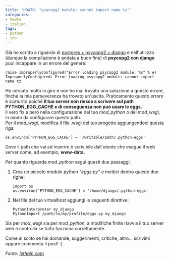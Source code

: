 ```yaml
---
title: 'HOWTO: "psycopg2 module: cannot import name tz"'
categories:
- howto
- italian
tags:
- python
- job
---
```

Già ho scritto a riguardo di [postgres + psycopg2 +
django]({{site.url}}/2009/09/04/howto-snow-leopard-django-postgresql-psycopg2/)
e nell'utilizzo (dunque la compilazione è andata a buon fine) di
**psycopg2 con django** puoi incappare in un errore del genere:

```
raise ImproperlyConfigured("Error loading psycopg2 module: %s" % e)      
ImproperlyConfigured: Error loading psycopg2 module: cannot import name tz
```

Ho cercato molto in giro e non ho mai trovato una soluzione a questo errore,
finché la mia perseveranza ha trovato un'uscita. Praticamente questo errore è
scaturito poiché **il tuo server non riesce a scrivere sul path
PYTHON_EGG_CACHE e di conseguenza non può usare le eggs.**  
Il vero fix e però nella configurazione del tuo _mod_python_ o del _mod_wsgi_,
in modo da configurare questo path.  
Per il _mod_wsgi_, modifica il file .wsgi del tuo progetto aggiungendoci
questa riga:

```
os.environ['PYTHON_EGG_CACHE'] = '/writable/path/.python-eggs'
```

Dove il path che vai ad inserire è scrivibile dall'utente che esegue il web
server come, ad esempio, **www-data.**

Per quanto riguarda _mod_python_ segui questi due passaggi:

  1. Crea un piccolo modulo python _"eggs.py"_ e mettici dentro queste due righe: 

     ```
     import os  
     os.environ['PYTHON_EGG_CACHE'] = '/home/django/.python-eggs'
     ```
  2. Nel file del tuo virtualhost aggiungi le seguenti direttive:

     ```
     PythonInterpreter my_django  
     PythonImport /path/to/my/profile/eggs.py my_django
     ```

Sia per _mod_wsgi_ sia per _mod_python_, a modifiche finite riavvia il tuo
server web e controlla se tutto funziona correttamente.

Come al solito se hai domande, suggerimenti, critiche, altro... scrivimi
oppure commenta il post! :)

_Fonte: [lethain.com](http://lethain.com/entry/2009/feb/13/when-psycopg2-can-t-import-tz/)_

